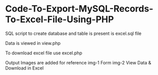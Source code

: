 # Code-To-Export-MySQL-Records-To-Excel-File-Using-PHP
SQL script to create database and table is present is excel.sql file

Data is viewed in view.php

To download excel file use excel.php

Output Images are added for reference
img-1 Form
img-2 View Data & Download in Excel
